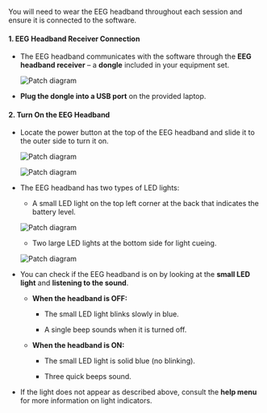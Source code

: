 You will need to wear the EEG headband throughout each session and ensure it is connected to the software.

#### 1. EEG Headband Receiver Connection

- The EEG headband communicates with the software through the **EEG headband receiver** – a **dongle** included in your equipment set.

    ![Patch diagram](../images/dongle.jpeg)

- **Plug the dongle into a USB port** on the provided laptop.

#### 2. Turn On the EEG Headband

- Locate the power button at the top of the EEG headband and slide it to the outer side to turn it on.

    ![Patch diagram](../images/zmax_off.jpeg)

    ![Patch diagram](../images/zmax_on.jpeg)

- The EEG headband has two types of LED lights:

    - A small LED light on the top left corner at the back that indicates the battery level.

    ![Patch diagram](../images/little_blue_light.jpeg)

    - Two large LED lights at the bottom side for light cueing.

    ![Patch diagram](../images/two_large_lights.jpeg)

- You can check if the EEG headband is on by looking at the **small LED light** and **listening to the sound**.

    - **When the headband is OFF:**
        
        - The small LED light blinks slowly in blue.

        - A single beep sounds when it is turned off.
    
    - **When the headband is ON:**
        
        - The small LED light is solid blue (no blinking).
        
        - Three quick beeps sound.

- If the light does not appear as described above, consult the **help menu** for more information on light indicators.
